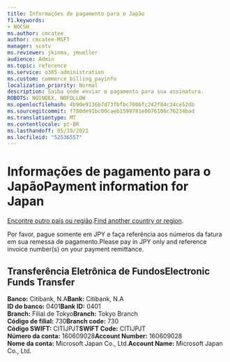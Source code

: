 ```yaml
---
title: Informações de pagamento para o Japão
f1.keywords:
- NOCSH
ms.author: cmcatee
author: cmcatee-MSFT
manager: scotv
ms.reviewer: jkinma, jmueller
audience: Admin
ms.topic: reference
ms.service: o365-administration
ms.custom: commerce_billing_payinfo
localization_priority: Normal
description: Saiba onde enviar o pagamento para sua assinatura.
ROBOTS: NOINDEX, NOFOLLOW
ms.openlocfilehash: 4b90e9136b7d73fbfbc7006fc242f84c34ce52db
ms.sourcegitcommit: f780de91bc00caeb1598781e0076106c76234bad
ms.translationtype: MT
ms.contentlocale: pt-BR
ms.lasthandoff: 05/19/2021
ms.locfileid: "52536557"
---
```

# <a name="payment-information-for-japan"></a><span data-ttu-id="b8c2b-103">Informações de pagamento para o Japão</span><span class="sxs-lookup"><span data-stu-id="b8c2b-103">Payment information for Japan</span></span>

<span data-ttu-id="b8c2b-104">[Encontre outro país ou região](../billing-and-payments/pay-for-your-subscription.md).</span><span class="sxs-lookup"><span data-stu-id="b8c2b-104">[Find another country or region](../billing-and-payments/pay-for-your-subscription.md).</span></span>

<span data-ttu-id="b8c2b-105">Por favor, pague somente em JPY e faça referência aos números da fatura em sua remessa de pagamento.</span><span class="sxs-lookup"><span data-stu-id="b8c2b-105">Please pay in JPY only and reference invoice number(s) on your payment remittance.</span></span>

## <a name="electronic-funds-transfer"></a><span data-ttu-id="b8c2b-106">Transferência Eletrônica de Fundos</span><span class="sxs-lookup"><span data-stu-id="b8c2b-106">Electronic Funds Transfer</span></span>

<span data-ttu-id="b8c2b-107">**Banco:** Citibank, N.A</span><span class="sxs-lookup"><span data-stu-id="b8c2b-107">**Bank:** Citibank, N.A</span></span>  
<span data-ttu-id="b8c2b-108">**ID do banco:** 0401</span><span class="sxs-lookup"><span data-stu-id="b8c2b-108">**Bank ID:** 0401</span></span>  
<span data-ttu-id="b8c2b-109">**Branch:** Filial de Tokyo</span><span class="sxs-lookup"><span data-stu-id="b8c2b-109">**Branch:** Tokyo Branch</span></span>  
<span data-ttu-id="b8c2b-110">**Código de filial:** 730</span><span class="sxs-lookup"><span data-stu-id="b8c2b-110">**Branch code:** 730</span></span>  
<span data-ttu-id="b8c2b-111">**Código SWIFT:** CITIJPJT</span><span class="sxs-lookup"><span data-stu-id="b8c2b-111">**SWIFT Code:** CITIJPJT</span></span>  
<span data-ttu-id="b8c2b-112">**Número da conta:** 160609028</span><span class="sxs-lookup"><span data-stu-id="b8c2b-112">**Account Number:** 160609028</span></span>  
<span data-ttu-id="b8c2b-113">**Nome da conta:** Microsoft Japan Co., Ltd.</span><span class="sxs-lookup"><span data-stu-id="b8c2b-113">**Account Name:** Microsoft Japan Co., Ltd.</span></span>
